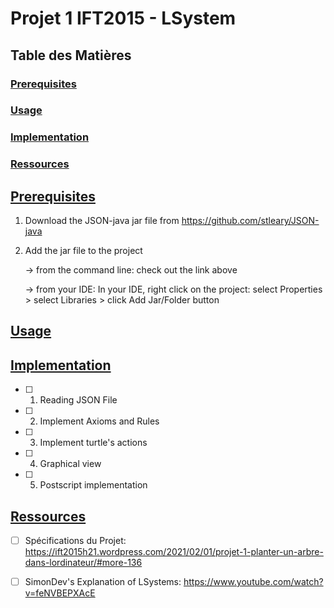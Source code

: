# Projet 1 IFT2015 - LSystem

## Table des Matières

### [Prerequisites](#prerequisites)
### [Usage](#usage)
### [Implementation](#implementation)
### [Ressources](#ressources)

## [Prerequisites](#prerequisites)

1. Download the JSON-java jar file from https://github.com/stleary/JSON-java
2. Add the jar file to the project 
   
   -> from the command line: check out the link above
   
   -> from your IDE: In your IDE, right click on the project:
	select Properties > select Libraries > click Add Jar/Folder button

## [Usage](#usage)

## [Implementation](#implementation)

- [ ] 1. Reading JSON File
- [ ] 2. Implement Axioms and Rules
- [ ] 3. Implement turtle's actions
- [ ] 4. Graphical view
- [ ] 5. Postscript implementation

## [Ressources](#ressources)


- [ ] Spécifications du Projet: https://ift2015h21.wordpress.com/2021/02/01/projet-1-planter-un-arbre-dans-lordinateur/#more-136  
- [ ] SimonDev's Explanation of LSystems: https://www.youtube.com/watch?v=feNVBEPXAcE

